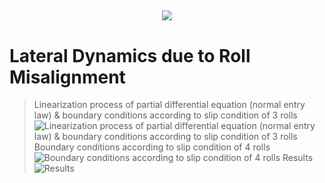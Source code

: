 <h2 align = "center">
    <a href = "https://zerohertz.github.io/the-lateral-dynamics-of-a-moving-web">
        <img src="https://img.shields.io/badge/Zerohertz's%20Blog-800a0a?style=for-the-badge&logo=beatsbydre&logoColor=white"/>
    </a>
</h2>

# Lateral Dynamics due to Roll Misalignment

> Linearization process of partial differential equation (normal entry law) & boundary conditions according to slip condition of 3 rolls
![Linearization process of partial differential equation (normal entry law) & boundary conditions according to slip condition of 3 rolls](https://user-images.githubusercontent.com/42334717/185821863-64994e98-2702-427f-9c50-f4c6eb057f5a.png)
> Boundary conditions according to slip condition of 4 rolls
![Boundary conditions according to slip condition of 4 rolls](https://user-images.githubusercontent.com/42334717/185857702-63147aeb-e2a2-47d6-a96f-94107b3db1b3.png)
> Results
![Results](https://user-images.githubusercontent.com/42334717/186820583-b338e8f7-a303-48da-ac4b-19fe027dfaed.png)
